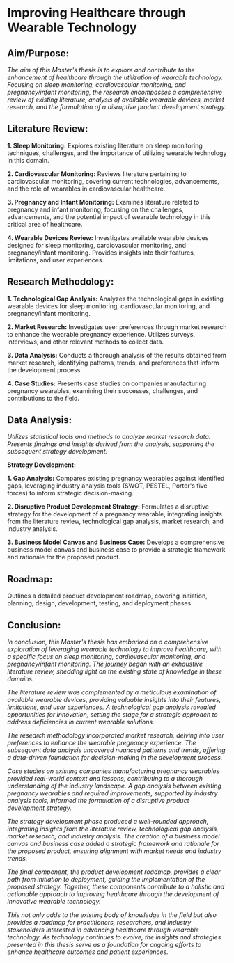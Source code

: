 # Improving Healthcare through Wearable Technology

## Aim/Purpose:

*The aim of this Master's thesis is to explore and contribute to the enhancement of healthcare through the utilization of wearable technology. Focusing on sleep monitoring, cardiovascular monitoring, and pregnancy/infant monitoring, the research encompasses a comprehensive review of existing literature, analysis of available wearable devices, market research, and the formulation of a disruptive product development strategy.*

## Literature Review:

**1. Sleep Monitoring:** 
Explores existing literature on sleep monitoring techniques, challenges, and the importance of utilizing wearable technology in this domain.

**2. Cardiovascular Monitoring:** 
Reviews literature pertaining to cardiovascular monitoring, covering current technologies, advancements, and the role of wearables in cardiovascular healthcare.

**3. Pregnancy and Infant Monitoring:** 
Examines literature related to pregnancy and infant monitoring, focusing on the challenges, advancements, and the potential impact of wearable technology in this critical area of healthcare.

**4. Wearable Devices Review:** 
Investigates available wearable devices designed for sleep monitoring, cardiovascular monitoring, and pregnancy/infant monitoring. Provides insights into their features, limitations, and user experiences.

## Research Methodology:

**1. Technological Gap Analysis:** 
Analyzes the technological gaps in existing wearable devices for sleep monitoring, cardiovascular monitoring, and pregnancy/infant monitoring.

**2. Market Research:** 
Investigates user preferences through market research to enhance the wearable pregnancy experience. Utilizes surveys, interviews, and other relevant methods to collect data.

**3. Data Analysis:** 
Conducts a thorough analysis of the results obtained from market research, identifying patterns, trends, and preferences that inform the development process.

**4. Case Studies:** 
Presents case studies on companies manufacturing pregnancy wearables, examining their successes, challenges, and contributions to the field.

## Data Analysis:

*Utilizes statistical tools and methods to analyze market research data. Presents findings and insights derived from the analysis, supporting the subsequent strategy development.*

**Strategy Development:**

**1. Gap Analysis:** 
Compares existing pregnancy wearables against identified gaps, leveraging industry analysis tools (SWOT, PESTEL, Porter's five forces) to inform strategic decision-making.

**2. Disruptive Product Development Strategy:** 
Formulates a disruptive strategy for the development of a pregnancy wearable, integrating insights from the literature review, technological gap analysis, market research, and industry analysis.

**3. Business Model Canvas and Business Case:** 
Develops a comprehensive business model canvas and business case to provide a strategic framework and rationale for the proposed product.

## Roadmap:
Outlines a detailed product development roadmap, covering initiation, planning, design, development, testing, and deployment phases.

## Conclusion:

*In conclusion, this Master's thesis has embarked on a comprehensive exploration of leveraging wearable technology to improve healthcare, with a specific focus on sleep monitoring, cardiovascular monitoring, and pregnancy/infant monitoring. The journey began with an exhaustive literature review, shedding light on the existing state of knowledge in these domains.*

*The literature review was complemented by a meticulous examination of available wearable devices, providing valuable insights into their features, limitations, and user experiences. A technological gap analysis revealed opportunities for innovation, setting the stage for a strategic approach to address deficiencies in current wearable solutions.*

*The research methodology incorporated market research, delving into user preferences to enhance the wearable pregnancy experience. The subsequent data analysis uncovered nuanced patterns and trends, offering a data-driven foundation for decision-making in the development process.*

*Case studies on existing companies manufacturing pregnancy wearables provided real-world context and lessons, contributing to a thorough understanding of the industry landscape. A gap analysis between existing pregnancy wearables and required improvements, supported by industry analysis tools, informed the formulation of a disruptive product development strategy.*

*The strategy development phase produced a well-rounded approach, integrating insights from the literature review, technological gap analysis, market research, and industry analysis. The creation of a business model canvas and business case added a strategic framework and rationale for the proposed product, ensuring alignment with market needs and industry trends.*

*The final component, the product development roadmap, provides a clear path from initiation to deployment, guiding the implementation of the proposed strategy. Together, these components contribute to a holistic and actionable approach to improving healthcare through the development of innovative wearable technology.*

*This not only adds to the existing body of knowledge in the field but also provides a roadmap for practitioners, researchers, and industry stakeholders interested in advancing healthcare through wearable technology. As technology continues to evolve, the insights and strategies presented in this thesis serve as a foundation for ongoing efforts to enhance healthcare outcomes and patient experiences.*
